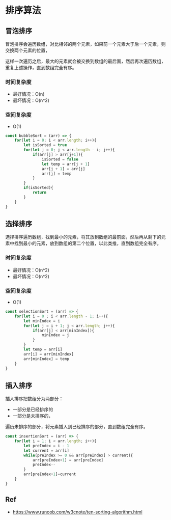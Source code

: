 # 排序算法
## 冒泡排序

冒泡排序会遍历数组，对比相邻的两个元素，如果前一个元素大于后一个元素，则交换两个元素的位置，

这样一次遍历之后，最大的元素就会被交换到数组的最后面，然后再次遍历数组，重复上述操作，直到数组完全有序。

### 时间复杂度
- 最好情况：O(n)
- 最坏情况：O(n^2)

### 空间复杂度
- O(1)

```js
const bubbleSort = (arr) => {
    for(let i = 0; i < arr.length; i++){
        let isSorted = true
        for(let j = 0; j < arr.length - i; j++){
            if(arr[j] > arr[j+1]){
                isSorted = false
                let temp = arr[j + 1]
                arr[j + 1] = arr[j]
                arr[j] = temp
            }
        }
        if(isSorted){
            return
        }
    }
}
```

## 选择排序

选择排序遍历数组，找到最小的元素，将其放到数组的最前面，然后再从剩下的元素中找到最小的元素，放到数组的第二个位置，以此类推，直到数组完全有序。

### 时间复杂度
- 最好情况：O(n^2)
- 最坏情况：O(n^2)
  
### 空间复杂度
- O(1)
  
```js
const selectionSort = (arr) => {
    for(let i = 0 ; i < arr.length - 1; i++){
        let minIndex = i
        for(let j = i + 1; j < arr.length; j++){
            if(arr[j] < arr[minIndex]){
                minIndex = j
            }
        }
        let temp = arr[i]
        arr[i] = arr[minIndex]
        arr[minIndex] = temp
    }
}
```
## 插入排序
插入排序把数组分为两部分：
- 一部分是已经排序的
- 一部分是未排序的，

遍历未排序的部分，将元素插入到已经排序的部分，直到数组完全有序。
```js
const insertionSort = (arr) => {
    for(let i = 1; i < arr.length; i++){
        let preIndex = i - 1
        let current = arr[i]
        while(preIndex >= 0 && arr[preIndex] > current){
            arr[preIndex+1] = arr[preIndex]
            preIndex--
        }
        arr[preIndex+1]=current
    }
}
```

## Ref
- https://www.runoob.com/w3cnote/ten-sorting-algorithm.html